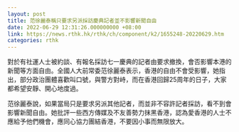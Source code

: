 ```yaml
---
layout: post
title: 范徐麗泰稱只要求另派採訪慶典記者並不影響新聞自由
date: 2022-06-29 12:31:26.000000000 +08:00
link: https://news.rthk.hk/rthk/ch/component/k2/1655248-20220629.htm
categories: rthk
---
```


對於有社運人士被約談、有報名採訪七一慶典的記者由要求撤換，會否影響本港的新聞等方面自由。全國人大前常委范徐麗泰表示，香港的自由不會受影響，她指出，部分政治團體喜歡叫口號，與警方對峙，而在香港回歸25周年的日子，大家都希望安靜、開心地度過。

范徐麗泰說，如果當局只是要求另派其他記者，而並非不容許記者採訪，看不到會影響新聞自由。她批評一些西方傳媒及不友善勢力抹黑香港，認為愛香港的人士不應給予他們機會，應同心協力團結香港，不要因小事而無限放大。
